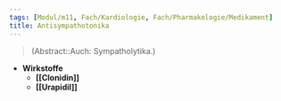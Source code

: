 ```yaml
---
tags: [Modul/m11, Fach/Kardiologie, Fach/Pharmakologie/Medikament]
title: Antisympathotonika
---
```

> (Abstract::Auch: Sympatholytika.)
- **Wirkstoffe**
	- **[[Clonidin]]**
	- **[[Urapidil]]**